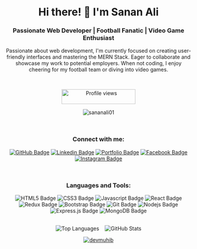 <!-- Header -->
<h1 align="center">Hi there! 👋 I'm Sanan Ali</h1>
<h3 align="center">Passionate Web Developer | Football Fanatic | Video Game Enthusiast</h3>
<div align="center">
  <p>Passionate about web development, I'm currently focused on creating user-friendly interfaces and mastering the MERN Stack. Eager to collaborate and showcase my work to potential employers. When not coding, I enjoy cheering for my football team or diving into video games.</p>
</div>

<br>

<!-- Profile Views -->
<p align="center">
  <img src="https://komarev.com/ghpvc/?username=sananali01&label=Profile%20views&color=blue&style=flat-square" alt="Profile views" style="width: 200px; height: 40px;"  />
</p>





<!-- GitHub Trophies -->
<p align="center">
  <img src="https://github-profile-trophy.vercel.app/?username=sananali01" alt="sananali01" />
</p>

<!-- Intro Section -->

<br>
<!-- Connect with Me Section -->
<h3 align="center">Connect with me:</h3>
<p dir="auto" align="center">
  <a href="https://github.com/Sananali01" rel="nofollow"><img src="https://img.shields.io/badge/GitHub-0079B9?style=for-the-badge&logo=github&logoColor=white" alt="GitHub Badge"></a>
  <a href="https://www.linkedin.com/in/sananali007" rel="nofollow"><img src="https://camo.githubusercontent.com/591c02e8ff595d43e0b35b1b29aed639a7154b959cd8f8c854b9e176d885b094/68747470733a2f2f696d672e736869656c64732e696f2f62616467652f4c696e6b6564496e2d3030373742353f7374796c653d666f722d7468652d6261646765266c6f676f3d6c696e6b6564696e266c6f676f436f6c6f723d7768697465" alt="Linkedin Badge" style="max-width: 100%;"></a>
  <a href="https://sanan-official.vercel.app/" rel="nofollow"><img src="https://camo.githubusercontent.com/1d74bc3f465784fd1f7c583f7ef0a5fc44b0cc20fbf06771238bdd213276a3b7/68747470733a2f2f696d672e736869656c64732e696f2f62616467652f776562736974652d3030303030303f7374796c653d666f722d7468652d6261646765266c6f676f3d41626f75742e6d65266c6f676f436f6c6f723d7768697465" alt="Portfolio Badge" style="max-width: 100%;"></a>
  <a href="https://facebook.com/sananali53" rel="nofollow"><img src="https://camo.githubusercontent.com/7a20e6344e999300af0fcf52137a2b82a4158481ad5771ce743e20d0c0a84c4d/68747470733a2f2f696d672e736869656c64732e696f2f62616467652f46616365626f6f6b2d3138373746323f7374796c653d666f722d7468652d6261646765266c6f676f3d66616365626f6f6b266c6f676f436f6c6f723d7768697465" alt="Facebook Badge" style="max-width: 100%;"></a>
  <a href="https://instagram.com/_exotic.sanan" rel="nofollow"><img src="https://camo.githubusercontent.com/25086f56cd45be5a899ae3feff86e2002bbd656fa569b666d2dd828b538fc9e3/68747470733a2f2f696d672e736869656c64732e696f2f62616467652f496e7374616772616d2d4534343035463f7374796c653d666f722d7468652d6261646765266c6f676f3d696e7374616772616d266c6f676f436f6c6f723d7768697465" alt="Instagram Badge" style="max-width: 100%;"></a>
</p>



<br>
<!-- Languages and Tools Section -->
<h3 align="center">Languages and Tools:</h3>
<p align="center">
  <img src="https://img.shields.io/badge/HTML5-E34F26?style=for-the-badge&logo=html5&logoColor=white" alt="HTML5 Badge">
  <img src="https://img.shields.io/badge/CSS3-1572B6?style=for-the-badge&logo=css3&logoColor=white" alt="CSS3 Badge">
  <img src="https://img.shields.io/badge/-Javascript-F0DB4F?style=for-the-badge&labelColor=black&logo=javascript&logoColor=F0DB4F" alt="Javascript Badge">
  <img src="https://img.shields.io/badge/-React-61DBFB?style=for-the-badge&labelColor=black&logo=react&logoColor=61DBFB" alt="React Badge">
  <img src="https://img.shields.io/badge/Redux-593D88?style=for-the-badge&logo=redux&logoColor=white" alt="Redux Badge">
  <img src="https://img.shields.io/badge/Bootstrap-563D7C?style=for-the-badge&logo=bootstrap&logoColor=white" alt="Bootstrap Badge">
  <img src="https://img.shields.io/badge/Git-F05032?style=for-the-badge&logo=git&logoColor=white" alt="Git Badge">
  <img src="https://img.shields.io/badge/-Nodejs-3C873A?style=for-the-badge&labelColor=black&logo=node.js&logoColor=3C873A" alt="Nodejs Badge">
  <img src="https://img.shields.io/badge/Express.js-000000?style=for-the-badge&logo=express&logoColor=white" alt="Express.js Badge">
  <img src="https://img.shields.io/badge/MongoDB-4EA94B?style=for-the-badge&logo=mongodb&logoColor=white" alt="MongoDB Badge">
</p>

<!-- GitHub Stats -->


<br>
<div align="center">
  <img src="https://github-readme-stats.vercel.app/api/top-langs?username=sananali01&show_icons=true&locale=en&layout=compact" alt="Top Languages" />
  &nbsp;&nbsp;
    <img src="https://github-readme-stats.vercel.app/api?username=sananali01&show_icons=true&locale=en" alt="GitHub Stats" />
</div>

<div align="center">
<p dir="auto">
<a target="_blank" rel="noopener noreferrer nofollow" href="https://camo.githubusercontent.com/cd94f392133fe9d1060d593ae192840a7a238caba28c4a19e38cb7c2f1a77627/68747470733a2f2f6769746875622d726561646d652d73747265616b2d73746174732e6865726f6b756170702e636f6d2f3f757365723d6465766d7568696226">
<img align="center" src="https://camo.githubusercontent.com/cd94f392133fe9d1060d593ae192840a7a238caba28c4a19e38cb7c2f1a77627/68747470733a2f2f6769746875622d726561646d652d73747265616b2d73746174732e6865726f6b756170702e636f6d2f3f757365723d6465766d7568696226" alt="devmuhib" data-canonical-src="https://github-readme-streak-stats.herokuapp.com/?user=devmuhib&amp;" style="max-width: 100%;">
</a>
</p>
</div>



